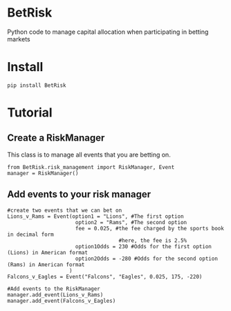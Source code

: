 # BetRisk
Python code to manage capital allocation when participating in betting markets

# Install
```
pip install BetRisk
```

# Tutorial
## Create a RiskManager
This class is to manage all events that you are betting on.  
```
from BetRisk.risk_management import RiskManager, Event
manager = RiskManager()
```

## Add events to your risk manager
```
#create two events that we can bet on
Lions_v_Rams = Event(option1 = "Lions", #The first option
                      option2 = "Rams", #The second option
                      fee = 0.025, #the fee charged by the sports book in decimal form
                                    #here, the fee is 2.5%
                      option1Odds = 230 #Odds for the first option (Lions) in American format
                      option2Odds = -280 #Odds for the second option (Rams) in American format
                    )
Falcons_v_Eagles = Event("Falcons", "Eagles", 0.025, 175, -220)

#Add events to the RiskManager
manager.add_event(Lions_v_Rams)
manager.add_event(Falcons_v_Eagles)
```
